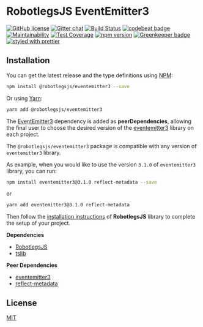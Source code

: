 # RobotlegsJS EventEmitter3

[![GitHub license](https://img.shields.io/badge/license-MIT-green.svg)](https://github.com/RobotlegsJS/RobotlegsJS-EventEmitter3/blob/master/LICENSE)
[![Gitter chat](https://badges.gitter.im/RobotlegsJS/RobotlegsJS.svg)](https://gitter.im/RobotlegsJS/RobotlegsJS)
[![Build Status](https://travis-ci.org/RobotlegsJS/RobotlegsJS-EventEmitter3.svg?branch=master)](https://travis-ci.org/RobotlegsJS/RobotlegsJS-EventEmitter3)
[![codebeat badge](https://codebeat.co/badges/aec5cdef-3f45-487e-bd68-6c07c2474f9d)](https://codebeat.co/projects/github-com-robotlegsjs-robotlegsjs-eventemitter3-master)
[![Maintainability](https://api.codeclimate.com/v1/badges/c8ef7ccb9caade45214c/maintainability)](https://codeclimate.com/github/RobotlegsJS/RobotlegsJS-EventEmitter3/maintainability)
[![Test Coverage](https://api.codeclimate.com/v1/badges/c8ef7ccb9caade45214c/test_coverage)](https://codeclimate.com/github/RobotlegsJS/RobotlegsJS-EventEmitter3/test_coverage)
[![npm version](https://badge.fury.io/js/%40robotlegsjs%2Feventemitter3.svg)](https://badge.fury.io/js/%40robotlegsjs%2Feventemitter3)
[![Greenkeeper badge](https://badges.greenkeeper.io/RobotlegsJS/RobotlegsJS-EventEmitter3.svg)](https://greenkeeper.io/)
[![styled with prettier](https://img.shields.io/badge/styled_with-prettier-ff69b4.svg)](https://github.com/prettier/prettier)

## Installation

You can get the latest release and the type definitions using [NPM](https://www.npmjs.com/):

```bash
npm install @robotlegsjs/eventemitter3 --save
```

Or using [Yarn](https://yarnpkg.com/en/):

```bash
yarn add @robotlegsjs/eventemitter3
````

The [EventEmitter3](https://github.com/primus/eventemitter3) dependency is added as **peerDependencies**,
allowing the final user to choose the desired version of the [eventemitter3](https://www.npmjs.com/package/eventemitter3) library on each project.

The `@robotlegsjs/eventemitter3` package is compatible with any version of `eventemitter3` library.

As example, when you would like to use the version `3.1.0` of `eventemitter3` library, you can run:

```bash
npm install eventemitter3@3.1.0 reflect-metadata --save
```

or

```bash
yarn add eventemitter3@3.1.0 reflect-metadata
```

Then follow the [installation instructions](https://github.com/RobotlegsJS/RobotlegsJS/blob/master/README.md#installation) of **RobotlegsJS** library to complete the setup of your project.

**Dependencies**

+ [RobotlegsJS](https://github.com/RobotlegsJS/RobotlegsJS)
+ [tslib](https://github.com/Microsoft/tslib)

**Peer Dependencies**

+ [eventemitter3](https://github.com/primus/eventemitter3)
+ [reflect-metadata](https://github.com/rbuckton/reflect-metadata)

## License

[MIT](LICENSE)
